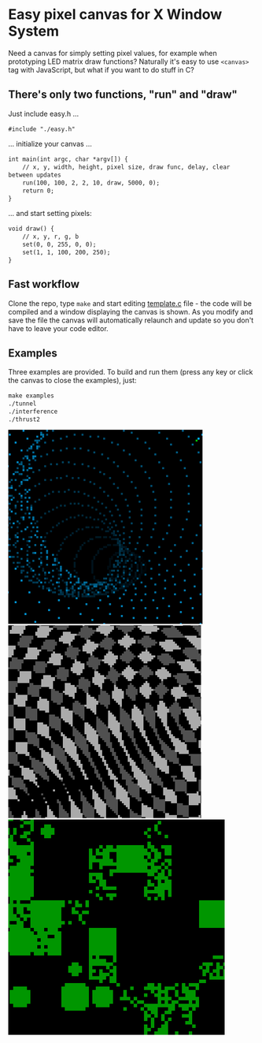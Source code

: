 # Easy pixel canvas for X Window System

Need a canvas for simply setting pixel values, for example when prototyping LED matrix draw functions? Naturally it's easy to use `<canvas>` tag with JavaScript, but what if you want to do stuff in C?

## There's only two functions, "run" and "draw"
Just include easy.h ...
~~~
#include "./easy.h"
~~~
... initialize your canvas ...
~~~
int main(int argc, char *argv[]) {
	// x, y, width, height, pixel size, draw func, delay, clear between updates
	run(100, 100, 2, 2, 10, draw, 5000, 0);
	return 0;
}
~~~
... and start setting pixels:
~~~
void draw() {
	// x, y, r, g, b
	set(0, 0, 255, 0, 0);
	set(1, 1, 100, 200, 250);
}
~~~

## Fast workflow
Clone the repo, type `make` and start editing [template.c](/template.c) file - the code will be compiled and a window displaying the canvas is shown. As you modify and save the file the canvas will automatically relaunch and update so you don't have to leave your code editor.

## Examples
Three examples are provided. To build and run them (press any key or click the canvas to close the examples), just:
~~~
make examples
./tunnel
./interference
./thrust2
~~~

![Tunnel example](/docs/tunnel.png)
![Interference example](/docs/interference.png)
![Ever played Thrust 2 for Commodore 64?](/docs/thrust2.png)

